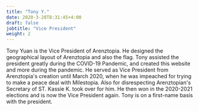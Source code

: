```yaml
---
title: "Tony Y."
date: 2020-3-28T8:31:45+4:00
draft: false
jobtitle: "Vice President"
weight: 2
---
```


Tony Yuan is the Vice President of Arenztopia. He designed the geographical layout of Arenztopia and also the flag. Tony assisted the president greatly during the COVID-19 Pandemic, and created this website and more during the pandemic. He served as Vice President from Arenztopia's creation until March 2020, when he was impeached for trying to make a peace deal with Milestopia. Also for disrespecting Arenztopian's Secretary of ST. Kassie K. took over for him. He then won in the 2020-2021 elections and is now the Vice President again. Tony is on a first-name basis with the president.

